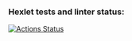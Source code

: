 ### Hexlet tests and linter status:
[![Actions Status](https://github.com/Nazarinh0/algorithms-project-69/workflows/hexlet-check/badge.svg)](https://github.com/Nazarinh0/algorithms-project-69/actions)